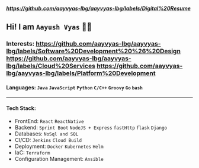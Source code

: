 ##### https://github.com/aayvyas-lbg/aayvyas-lbg/labels/Digital%20Resume
## Hi! I am ` Aayush Vyas ` 👨‍💻 
### Interests: https://github.com/aayvyas-lbg/aayvyas-lbg/labels/Software%20Development%20%26%20Design https://github.com/aayvyas-lbg/aayvyas-lbg/labels/Cloud%20Services https://github.com/aayvyas-lbg/aayvyas-lbg/labels/Platform%20Development

#### Languages: `Java` `JavaScript` `Python` `C/C++` `Groovy` `Go` `bash`
---
#### Tech Stack: 
- FrontEnd: `React` `ReactNative`
- Backend: `Sprint Boot` `NodeJS + Express` `fastHttp` `flask` `Django`
- Databases: `NoSql and SQL` 
- CI/CD: `Jenkins` `Cloud Build`
- Deployment: `Docker` `Kubernetes` `Helm`
- IaC: `Terraform`
- Configuration Management: `Ansible`
